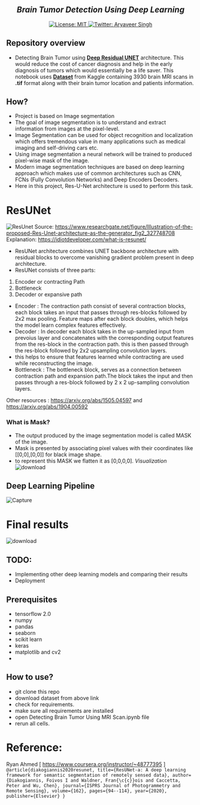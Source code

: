 <h2 align="center"><i>Brain Tumor Detection Using Deep Learning</i></h2>
<p align="center">

  <a href="https://github.com/Aryavir07/Detecting-Brain-Tumor-Using-Deep-Learning/blob/main/LICENSE">
    <img alt="License: MIT" src="https://img.shields.io/badge/license-MIT-yellow.svg" target="_blank" />
  </a>
  <a href="https://twitter.com/aryaveersingh07">
    <img alt="Twitter: Aryaveer Singh" src="https://img.shields.io/twitter/follow/AryaveerSingh.svg?style=social" target="_blank" />
  </a>
</p>

## Repository overview
- Detecting Brain Tumor using <a href="https://arxiv.org/abs/1904.00592" target="_blank"><strong>Deep Residual UNET</strong></a> architecture. This would reduce the cost of cancer diagnosis and help in the early diagnosis of tumors which would essentially be a life saver. This notebook uses <a href="https://www.kaggle.com/mateuszbuda/lgg-mri-segmentation" target="_blank"><strong>Dataset</strong></a> from Kaggle containing 3930 brain MRI scans in **.tif** format along with their brain tumor location and patients information.

## How?
- Project is based on Image segmentation
- The goal of image segmentation is to understand and extract information from images at the pixel-level.
- Image Segmentation can be used for object recognition and localization which offers tremendous value in many applications such as medical imaging and self-driving cars etc.
- Using image segmentation a neural network will be trained to produced pixel-wise mask of the image.
- Modern image segmentation techniques are based on deep learning approach which makes use of common architectures such as CNN, FCNs (Fully Convolution Networks) and Deep Encoders Decoders.
- Here in this project, Res-U-Net architecture is used to perform this task.

# ResUNet
![ResUnet](https://user-images.githubusercontent.com/42632417/110745770-cac0be80-8261-11eb-87d3-894861b11a4c.png)
Source: https://www.researchgate.net/figure/Illustration-of-the-proposed-Res-Unet-architecture-as-the-generator_fig2_327748708
Explanation: https://idiotdeveloper.com/what-is-resunet/
- ResUNet architecture combines UNET backbone architecture with residual blocks to overcome vanishing gradient problem present in deep architecture.
- ResUNet consists of three parts:
1. Encoder or contracting Path
2. Bottleneck
3. Decoder or expansive path

- Encoder : The contraction path consist of several contraction blocks, each block takes an input that passes through res-blocks followed by 2x2 max pooling. Feature maps after each block doubles, which helps the model learn complex features effectively.
- Decoder : In decoder each block takes in the up-sampled input from prevoius layer and concatenates with the corresponding output features from the res-block in the contraction path. this is then passed through the res-block followed by 2x2 upsampling convolution layers.
- this helps to ensure that features learned while contracting are used while reconstructing the image.
- Bottleneck : The bottleneck block, serves as a connection between contraction path and expansion path.The block takes the input and then passes through
a res-block followed by 2 x 2 up-sampling convolution layers.

Other resources : https://arxiv.org/abs/1505.04597 and https://arxiv.org/abs/1904.00592

### What is Mask?
- The output produced by the image segmentation model is called MASK of the image.
- Mask is presented by associating pixel values with their coordinates like [[0,0],[0,0]] for black image shape.
- to represent this MASK we flatten it as [0,0,0,0].
*Visualization*
![download](https://user-images.githubusercontent.com/42632417/110747969-1e80d700-8265-11eb-9139-a7d7d6063d6b.png)


## Deep Learning Pipeline
![Capture](https://user-images.githubusercontent.com/42632417/110747432-62bfa780-8264-11eb-9a7e-ed64ad0ece4e.GIF)

# Final results
![download](https://user-images.githubusercontent.com/42632417/110748369-9fd86980-8265-11eb-8308-6639fc6fc63e.png)

## TODO:
- Implementing other deep learning models and comparing their results
- Deployment

## Prerequisites
- tensorflow 2.0
- numpy 
- pandas
- seaborn
- scikit learn
- keras
- matplotlib and cv2
- 
## How to use?
- git clone this repo
- download dataset from above link
- check for requirements.
- make sure all requirements are installed
- open Detecting Brain Tumor Using MRI Scan.ipynb file
- rerun all cells.
# Reference:
Ryan Ahmed [ https://www.coursera.org/instructor/~48777395 ]
<br>
``
@article{diakogiannis2020resunet,
  title={ResUNet-a: A deep learning framework for semantic segmentation of remotely sensed data},
  author={Diakogiannis, Foivos I and Waldner, Fran{\c{c}}ois and Caccetta, Peter and Wu, Chen},
  journal={ISPRS Journal of Photogrammetry and Remote Sensing},
  volume={162},
  pages={94--114},
  year={2020},
  publisher={Elsevier}
}
``

